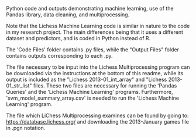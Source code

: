 Python code and outputs demonstrating machine learning, use of the Pandas library, data cleaning, and multiprocessing.

Note that the Lichess Machine Learning code is similar in nature to the code in my research project. The main differences being that it uses a different dataset and predictors, and is coded in Python instead of R. 

The 'Code Files' folder contains .py files, while the "Output Files" folder contains outputs corresponding to each .py.

The file necessary to be input into the Lichess Multiprocessing program can be downloaded via the instructions at the bottom of this readme, while its output is included as the "Lichess 2013-01_int_array" and "Lichess 2013-01_str_list" files. These two files are necessary for running the 'Pandas Queries' and the 'Lichess Machine Learning' programs. Furthermore, 'svm_model_summary_array.csv' is needed to run the 'Lichess Machine Learning' program.

The file which LiChess Multiprocessing examines can be found by going to: https://database.lichess.org/ and downloading the 2013-January games file in .pgn notation.
